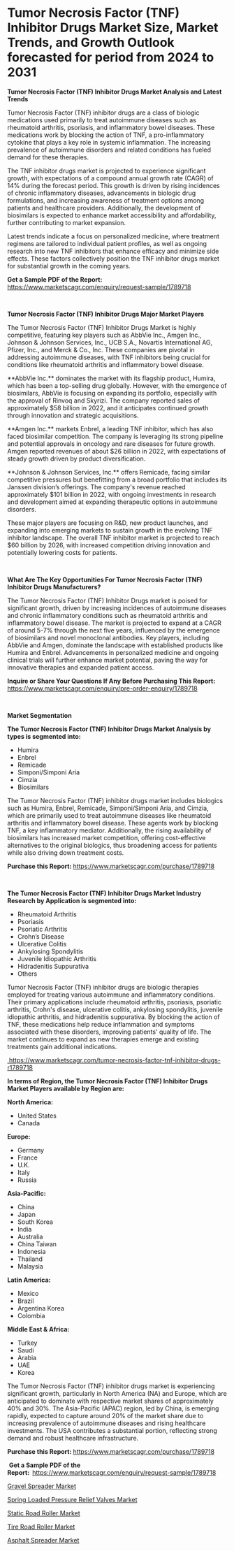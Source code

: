 <p><h1>Tumor Necrosis Factor (TNF) Inhibitor Drugs Market Size, Market Trends, and Growth Outlook forecasted for period from 2024 to 2031</h1></p><p><strong>Tumor Necrosis Factor (TNF) Inhibitor Drugs Market Analysis and Latest Trends</strong></p>
<p><p>Tumor Necrosis Factor (TNF) inhibitor drugs are a class of biologic medications used primarily to treat autoimmune diseases such as rheumatoid arthritis, psoriasis, and inflammatory bowel diseases. These medications work by blocking the action of TNF, a pro-inflammatory cytokine that plays a key role in systemic inflammation. The increasing prevalence of autoimmune disorders and related conditions has fueled demand for these therapies.</p><p>The TNF inhibitor drugs market is projected to experience significant growth, with expectations of a compound annual growth rate (CAGR) of 14% during the forecast period. This growth is driven by rising incidences of chronic inflammatory diseases, advancements in biologic drug formulations, and increasing awareness of treatment options among patients and healthcare providers. Additionally, the development of biosimilars is expected to enhance market accessibility and affordability, further contributing to market expansion. </p><p>Latest trends indicate a focus on personalized medicine, where treatment regimens are tailored to individual patient profiles, as well as ongoing research into new TNF inhibitors that enhance efficacy and minimize side effects. These factors collectively position the TNF inhibitor drugs market for substantial growth in the coming years.</p></p>
<p><strong>Get a Sample PDF of the Report:&nbsp;</strong> <a href="https://www.marketscagr.com/enquiry/request-sample/1789718?utm_campaign=1902&utm_medium=2&utm_source=Github&utm_content=ia&utm_term=20122024&utm_id=tumor-necrosis-factor-tnf-inhibitor-drugs">https://www.marketscagr.com/enquiry/request-sample/1789718</a></p>
<p>&nbsp;</p>
<p><strong>Tumor Necrosis Factor (TNF) Inhibitor Drugs Major Market Players</strong></p>
<p><p>The Tumor Necrosis Factor (TNF) Inhibitor Drugs Market is highly competitive, featuring key players such as AbbVie Inc., Amgen Inc., Johnson & Johnson Services, Inc., UCB S.A., Novartis International AG, Pfizer, Inc., and Merck & Co., Inc. These companies are pivotal in addressing autoimmune diseases, with TNF inhibitors being crucial for conditions like rheumatoid arthritis and inflammatory bowel disease.</p><p>**AbbVie Inc.** dominates the market with its flagship product, Humira, which has been a top-selling drug globally. However, with the emergence of biosimilars, AbbVie is focusing on expanding its portfolio, especially with the approval of Rinvoq and Skyrizi. The company reported sales of approximately $58 billion in 2022, and it anticipates continued growth through innovation and strategic acquisitions.</p><p>**Amgen Inc.** markets Enbrel, a leading TNF inhibitor, which has also faced biosimilar competition. The company is leveraging its strong pipeline and potential approvals in oncology and rare diseases for future growth. Amgen reported revenues of about $26 billion in 2022, with expectations of steady growth driven by product diversification.</p><p>**Johnson & Johnson Services, Inc.** offers Remicade, facing similar competitive pressures but benefitting from a broad portfolio that includes its Janssen division’s offerings. The company's revenue reached approximately $101 billion in 2022, with ongoing investments in research and development aimed at expanding therapeutic options in autoimmune disorders.</p><p>These major players are focusing on R&D, new product launches, and expanding into emerging markets to sustain growth in the evolving TNF inhibitor landscape. The overall TNF inhibitor market is projected to reach $60 billion by 2026, with increased competition driving innovation and potentially lowering costs for patients.</p></p>
<p>&nbsp;</p>
<p><strong>What Are The Key Opportunities For Tumor Necrosis Factor (TNF) Inhibitor Drugs Manufacturers?</strong></p>
<p><p>The Tumor Necrosis Factor (TNF) Inhibitor Drugs market is poised for significant growth, driven by increasing incidences of autoimmune diseases and chronic inflammatory conditions such as rheumatoid arthritis and inflammatory bowel disease. The market is projected to expand at a CAGR of around 5-7% through the next five years, influenced by the emergence of biosimilars and novel monoclonal antibodies. Key players, including AbbVie and Amgen, dominate the landscape with established products like Humira and Enbrel. Advancements in personalized medicine and ongoing clinical trials will further enhance market potential, paving the way for innovative therapies and expanded patient access.</p></p>
<p><strong>Inquire or Share Your Questions If Any Before Purchasing This Report:</strong> <a href="https://www.marketscagr.com/enquiry/pre-order-enquiry/1789718?utm_campaign=1902&utm_medium=2&utm_source=Github&utm_content=ia&utm_term=20122024&utm_id=tumor-necrosis-factor-tnf-inhibitor-drugs">https://www.marketscagr.com/enquiry/pre-order-enquiry/1789718</a></p>
<p>&nbsp;</p>
<p><strong>Market Segmentation</strong></p>
<p><strong>The Tumor Necrosis Factor (TNF) Inhibitor Drugs Market Analysis by types is segmented into:</strong></p>
<p><ul><li>Humira</li><li>Enbrel</li><li>Remicade</li><li>Simponi/Simponi Aria</li><li>Cimzia</li><li>Biosimilars</li></ul></p>
<p><p>The Tumor Necrosis Factor (TNF) inhibitor drugs market includes biologics such as Humira, Enbrel, Remicade, Simponi/Simponi Aria, and Cimzia, which are primarily used to treat autoimmune diseases like rheumatoid arthritis and inflammatory bowel disease. These agents work by blocking TNF, a key inflammatory mediator. Additionally, the rising availability of biosimilars has increased market competition, offering cost-effective alternatives to the original biologics, thus broadening access for patients while also driving down treatment costs.</p></p>
<p><strong>Purchase this Report:&nbsp;</strong><a href="https://www.marketscagr.com/purchase/1789718?utm_campaign=1902&utm_medium=2&utm_source=Github&utm_content=ia&utm_term=20122024&utm_id=tumor-necrosis-factor-tnf-inhibitor-drugs">https://www.marketscagr.com/purchase/1789718</a></p>
<p>&nbsp;</p>
<p><strong>The Tumor Necrosis Factor (TNF) Inhibitor Drugs Market Industry Research by Application is segmented into:</strong></p>
<p><ul><li>Rheumatoid Arthritis</li><li>Psoriasis</li><li>Psoriatic Arthritis</li><li>Crohn’s Disease</li><li>Ulcerative Colitis</li><li>Ankylosing Spondylitis</li><li>Juvenile Idiopathic Arthritis</li><li>Hidradenitis Suppurativa</li><li>Others</li></ul></p>
<p><p>Tumor Necrosis Factor (TNF) inhibitor drugs are biologic therapies employed for treating various autoimmune and inflammatory conditions. Their primary applications include rheumatoid arthritis, psoriasis, psoriatic arthritis, Crohn's disease, ulcerative colitis, ankylosing spondylitis, juvenile idiopathic arthritis, and hidradenitis suppurativa. By blocking the action of TNF, these medications help reduce inflammation and symptoms associated with these disorders, improving patients' quality of life. The market continues to expand as new therapies emerge and existing treatments gain additional indications.</p></p>
<p><a href="https://www.marketscagr.com/tumor-necrosis-factor-tnf-inhibitor-drugs-r1789718?utm_campaign=1902&utm_medium=2&utm_source=Github&utm_content=ia&utm_term=20122024&utm_id=tumor-necrosis-factor-tnf-inhibitor-drugs">&nbsp;https://www.marketscagr.com/tumor-necrosis-factor-tnf-inhibitor-drugs-r1789718</a></p>
<p><strong>In terms of Region, the Tumor Necrosis Factor (TNF) Inhibitor Drugs Market Players available by Region are:</strong></p>
<p>
    <p> <strong> North America: </strong>
        <ul>
            <li>United States</li>
            <li>Canada</li>
        </ul>
        </p> 
    <p> <strong> Europe: </strong>
        <ul>
            <li>Germany</li>
            <li>France</li>
            <li>U.K.</li>
            <li>Italy</li>
            <li>Russia</li>
        </ul>
        </p> 
    <p> <strong> Asia-Pacific: </strong>
        <ul>
            <li>China</li>
            <li>Japan</li>
            <li>South Korea</li>
            <li>India</li>
            <li>Australia</li>
            <li>China Taiwan</li>
            <li>Indonesia</li>
            <li>Thailand</li>
            <li>Malaysia</li>
        </ul>
        </p> 
    <p> <strong> Latin America: </strong>
        <ul>
            <li>Mexico</li>
            <li>Brazil</li>
            <li>Argentina Korea</li>
            <li>Colombia</li>
        </ul>
        </p> 
    <p> <strong> Middle East & Africa: </strong>
        <ul>
            <li>Turkey</li>
            <li>Saudi</li>
            <li>Arabia</li>
            <li>UAE</li>
            <li>Korea</li>
        </ul>
    </p>
    </p>
<p><p>The Tumor Necrosis Factor (TNF) inhibitor drugs market is experiencing significant growth, particularly in North America (NA) and Europe, which are anticipated to dominate with respective market shares of approximately 40% and 30%. The Asia-Pacific (APAC) region, led by China, is emerging rapidly, expected to capture around 20% of the market share due to increasing prevalence of autoimmune diseases and rising healthcare investments. The USA contributes a substantial portion, reflecting strong demand and robust healthcare infrastructure.</p></p>
<p><strong>Purchase this Report: </strong><a href="https://www.marketscagr.com/purchase/1789718?utm_campaign=1902&utm_medium=2&utm_source=Github&utm_content=ia&utm_term=20122024&utm_id=tumor-necrosis-factor-tnf-inhibitor-drugs">https://www.marketscagr.com/purchase/1789718</a></p>
<p>&nbsp;<strong>Get a Sample PDF of the Report:&nbsp;&nbsp;</strong><a href="https://www.marketscagr.com/enquiry/request-sample/1789718?utm_campaign=1902&utm_medium=2&utm_source=Github&utm_content=ia&utm_term=20122024&utm_id=tumor-necrosis-factor-tnf-inhibitor-drugs">https://www.marketscagr.com/enquiry/request-sample/1789718</a></p>
<p><strong></strong></p>
<p><p><a href="https://www.linkedin.com/pulse/market-dynamics-gravel-spreader-53-growth-from-2024-2031-visigraphs-tftse?utm_campaign=1902&utm_medium=2&utm_source=Github&utm_content=ia&utm_term=20122024&utm_id=tumor-necrosis-factor-tnf-inhibitor-drugs">Gravel Spreader Market</a></p><p><a href="https://www.linkedin.com/pulse/thorough-examination-global-spring-loaded-pressure-relief-valves-wm74e?utm_campaign=1902&utm_medium=2&utm_source=Github&utm_content=ia&utm_term=20122024&utm_id=tumor-necrosis-factor-tnf-inhibitor-drugs">Spring Loaded Pressure Relief Valves Market</a></p><p><a href="https://www.linkedin.com/pulse/top-factors-boosting-static-road-roller-market-growth-e0lke?utm_campaign=1902&utm_medium=2&utm_source=Github&utm_content=ia&utm_term=20122024&utm_id=tumor-necrosis-factor-tnf-inhibitor-drugs">Static Road Roller Market</a></p><p><a href="https://www.linkedin.com/pulse/tire-road-roller-market-trends-detailed-study-its-segmentation-cqcyf?utm_campaign=1902&utm_medium=2&utm_source=Github&utm_content=ia&utm_term=20122024&utm_id=tumor-necrosis-factor-tnf-inhibitor-drugs">Tire Road Roller Market</a></p><p><a href="https://www.linkedin.com/pulse/asphalt-spreader-market-trendssector-overview-andmarket-ok29e?utm_campaign=1902&utm_medium=2&utm_source=Github&utm_content=ia&utm_term=20122024&utm_id=tumor-necrosis-factor-tnf-inhibitor-drugs">Asphalt Spreader Market</a></p></p>